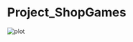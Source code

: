 # Project_ShopGames
![plot](https://github.com/fegiacomelli/Project_ShopGames/img/img1.jpg?raw=true)
